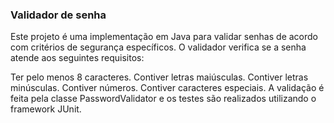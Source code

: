 ### Validador de senha
Este projeto é uma implementação em Java para validar senhas de acordo com critérios de segurança específicos. O validador verifica se a senha atende aos seguintes requisitos:

Ter pelo menos 8 caracteres.
Contiver letras maiúsculas.
Contiver letras minúsculas.
Contiver números.
Contiver caracteres especiais.
A validação é feita pela classe PasswordValidator e os testes são realizados utilizando o framework JUnit.
